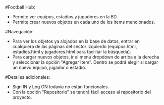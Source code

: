 #Football Hub:
- Permite ver equipos, estadios y jugadores en la BD.
- Permite crear nuevos objetos en cada uno de los items mencionados.

#Navegación:
- Para ver los objetos ya alojados en la base de datos, entrar en cualquiera de las páginas del sector izquierdo (equipos.html, estadios.html y jugadores.html para facilitar la búsqueda).
- Para cargar nuevos objetos, ir al menú dropdown de arriba a la derecha y seleccionar la opción "Agregar Ítem". Dentro se podrá elegir si cargar un nuevo equipo, jugador o estadio.


#Detalles adicionales:
- Sign IN y Log ON todavía no están funcionales.
- Con la opción "Repositorio" se tendrá fácil acceso al repositorio del proyecto.